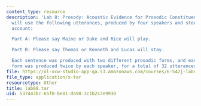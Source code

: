 ```yaml
---
content_type: resource
description: 'Lab 8: Prosody: Acoustic Evidence for Prosodic Constituent Structure.  You
  will use the following utterances, produced by four speakers and stored in the labc
  account:

  Part A: Please say Maine or Duke and Rice will play.

  Part B: Please say Thomas or Kenneth and Lucas will stay.

  Each sentence was produced with two different prosodic forms, and each prosodic
  form was produced twice by each speaker, for a total of 32 utterances.'
file: https://ol-ocw-studio-app-qa.s3.amazonaws.com/courses/6-542j-laboratory-on-the-physiology-acoustics-and-perception-of-speech-fall-2005/537443bc65f0be81da983c1b2c2e9930_lab08.tar
file_type: application/x-tar
resourcetype: Other
title: lab08.tar
uid: 537443bc-65f0-be81-da98-3c1b2c2e9930
---
```

